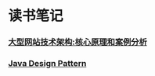 # 读书笔记

### [大型网站技术架构:核心原理和案例分析](大型网站技术架构:核心原理和案例分析/README.md) 
### [Java Design Pattern](Java-Design-Patterns/README.md)